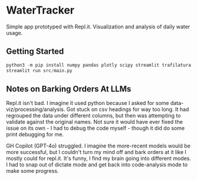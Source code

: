 # WaterTracker

Simple app prototyped with Repl.it. Visualization and analysis of daily water usage.

## Getting Started

```python
python3 -m pip install numpy pandas plotly scipy streamlit trafilatura
streamlit run src/main.py
```


## Notes on Barking Orders At LLMs

Repl.it isn't bad. I imagine it used python because I asked for some data-viz/processing/analysis. Got stuck on csv headings for way too long. It had regrouped the data under different columns, but then was attempting to validate against the original names. Not sure it would have ever fixed the issue on its own - I had to debug the code myself - though it did do some print debugging for me.

GH Copilot (GPT-4o) struggled. I imagine the more-recent models would be more successful, but I couldn't turn my mind off and bark orders at it like I mostly could for repl.it. It's funny, I find my brain going into different modes. I had to snap out of dictate mode and get back into code-analysis mode to make some progress.
